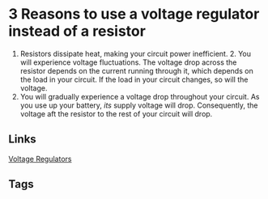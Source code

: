 # 3 Reasons to use a voltage regulator instead of a resistor

1. Resistors dissipate heat, making your circuit power inefficient.         2. You will experience voltage fluctuations. The voltage drop across the resistor depends on the current running through it, which depends on the load in your circuit. If the load in your circuit changes, so will the voltage.
3. You will gradually experience a voltage drop throughout your circuit. As you use up your battery, *its* supply voltage will drop. Consequently, the voltage aft the resistor to the rest of your circuit will drop.

## Links
[Voltage Regulators](../202306170030/README.md)

## Tags
